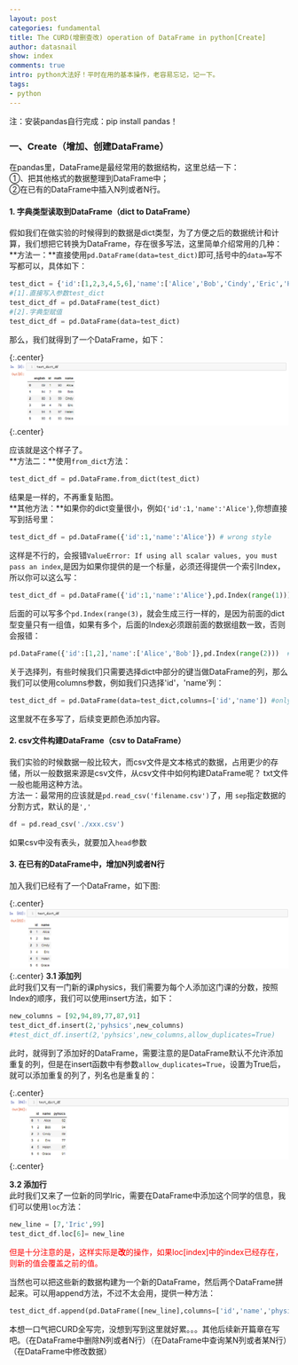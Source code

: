 ```yaml
---
layout: post
categories: fundamental
title: The CURD(增删查改) operation of DataFrame in python[Create] 
author: datasnail
show: index
comments: true
intro: python大法好！平时在用的基本操作，老容易忘记，记一下。
tags:
- python
---
```


注：安装pandas自行完成：pip install pandas！  

### **一、Create（增加、创建DataFrame）**
在pandas里，DataFrame是最经常用的数据结构，这里总结一下：  
①、把其他格式的数据整理到DataFrame中；  
②在已有的DataFrame中插入N列或者N行。  
#### **1. 字典类型读取到DataFrame**（dict to DataFrame）
假如我们在做实验的时候得到的数据是dict类型，为了方便之后的数据统计和计算，我们想把它转换为DataFrame，存在很多写法，这里简单介绍常用的几种：  
**方法一：**直接使用```pd.DataFrame(data=test_dict)```即可,括号中的```data=```写不写都可以，具体如下：
```python
test_dict = {'id':[1,2,3,4,5,6],'name':['Alice','Bob','Cindy','Eric','Helen','Grace '],'math':[90,89,99,78,97,93],'english':[89,94,80,94,94,90]}
#[1].直接写入参数test_dict
test_dict_df = pd.DataFrame(test_dict)
#[2].字典型赋值
test_dict_df = pd.DataFrame(data=test_dict)
```
那么，我们就得到了一个DataFrame，如下：

{:.center}
![](/postimg/python/dataframe/dict2dataframe.png)
{:.center}

应该就是这个样子了。  
**方法二：**使用```from_dict```方法：
```python
test_dict_df = pd.DataFrame.from_dict(test_dict)
```

结果是一样的，不再重复贴图。  
**其他方法：**如果你的dict变量很小，例如```{'id':1,'name':'Alice'}```,你想直接写到括号里：
```python
test_dict_df = pd.DataFrame({'id':1,'name':'Alice'}) # wrong style
```
这样是不行的，会报错```ValueError: If using all scalar values, you must pass an index```,是因为如果你提供的是一个标量，必须还得提供一个索引Index，所以你可以这么写：
```python
test_dict_df = pd.DataFrame({'id':1,'name':'Alice'},pd.Index(range(1)))
```
后面的可以写多个```pd.Index(range(3)```，就会生成三行一样的，是因为前面的dict型变量只有一组值，如果有多个，后面的Index必须跟前面的数据组数一致，否则会报错：
```python
pd.DataFrame({'id':[1,2],'name':['Alice','Bob']},pd.Index(range(2)))  #must be 2 in range function.
```
关于选择列，有些时候我们只需要选择dict中部分的键当做DataFrame的列，那么我们可以使用columns参数，例如我们只选择'id'，'name'列：
```python
test_dict_df = pd.DataFrame(data=test_dict,columns=['id','name']) #only choose 'id' and 'name' columns
```

这里就不在多写了，后续变更颜色添加内容。  
#### **2. csv文件构建DataFrame（csv to DataFrame）**
我们实验的时候数据一般比较大，而csv文件是文本格式的数据，占用更少的存储，所以一般数据来源是csv文件，从csv文件中如何构建DataFrame呢？ txt文件一般也能用这种方法。   
方法一：最常用的应该就是```pd.read_csv('filename.csv')```了，用	```sep```指定数据的分割方式，默认的是```','```  
```python
df = pd.read_csv('./xxx.csv')
```
如果csv中没有表头，就要加入```head```参数

#### **3. 在已有的DataFrame中，增加N列或者N行**
加入我们已经有了一个DataFrame，如下图:

{:.center}
![](/postimg/python/dataframe/dict2dataframe_exist.png)
{:.center}
**3.1 添加列**  
此时我们又有一门新的课physics，我们需要为每个人添加这门课的分数，按照Index的顺序，我们可以使用insert方法，如下：
```python
new_columns = [92,94,89,77,87,91]
test_dict_df.insert(2,'pyhsics',new_columns)
#test_dict_df.insert(2,'pyhsics',new_columns,allow_duplicates=True)
```

此时，就得到了添加好的DataFrame，需要注意的是DataFrame默认不允许添加重复的列，但是在insert函数中有参数```allow_duplicates=True```，设置为True后，就可以添加重复的列了，列名也是重复的：

{:.center}
![](/postimg/python/dataframe/dict2dataframe_exist_new.png)
{:.center}

**3.2 添加行**  
此时我们又来了一位新的同学Iric，需要在DataFrame中添加这个同学的信息，我们可以使用```loc```方法：  

```python
new_line = [7,'Iric',99]
test_dict_df.loc[6]= new_line
```
<span style='color:red'>但是十分注意的是，这样实际是**改**的操作，如果loc[index]中的index已经存在，则新的值会覆盖之前的值。</span>

当然也可以把这些新的数据构建为一个新的DataFrame，然后两个DataFrame拼起来。可以用append方法，不过不太会用，提供一种方法：  

```python
test_dict_df.append(pd.DataFrame([new_line],columns=['id','name','physics']))
```
本想一口气把CURD全写完，没想到写到这里就好累。。。其他后续新开篇章在写吧。（在DataFrame中删除N列或者N行）（在DataFrame中查询某N列或者某N行）（在DataFrame中修改数据）

